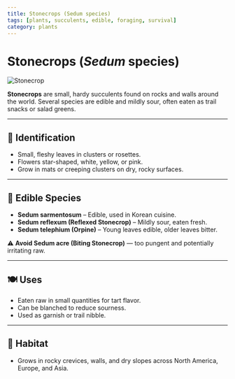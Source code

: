 ```yaml
---
title: Stonecrops (Sedum species)
tags: [plants, succulents, edible, foraging, survival]
category: plants
---
```


# Stonecrops (*Sedum* species)

![Stonecrop](plants/images/stonecrop.jpg)

**Stonecrops** are small, hardy succulents found on rocks and walls around the world. Several species are edible and mildly sour, often eaten as trail snacks or salad greens.

---

## 🌱 Identification
- Small, fleshy leaves in clusters or rosettes.  
- Flowers star-shaped, white, yellow, or pink.  
- Grow in mats or creeping clusters on dry, rocky surfaces.

---

## 🍴 Edible Species
- **Sedum sarmentosum** – Edible, used in Korean cuisine.  
- **Sedum reflexum (Reflexed Stonecrop)** – Mildly sour, eaten fresh.  
- **Sedum telephium (Orpine)** – Young leaves edible, older leaves bitter.  

⚠️ **Avoid Sedum acre (Biting Stonecrop)** — too pungent and potentially irritating raw.

---

## 🍽️ Uses
- Eaten raw in small quantities for tart flavor.  
- Can be blanched to reduce sourness.  
- Used as garnish or trail nibble.

---

## 🌿 Habitat
- Grows in rocky crevices, walls, and dry slopes across North America, Europe, and Asia.
